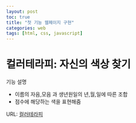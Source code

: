 ```yaml
---
layout: post
toc: true
title: "첫 기능 웹페이지 구현"
categories: web
tags: [html, css, javascript]
---
```

컬러테라피: 자신의 색상 찾기
======

기능 설명
* 이름의 자음,모음 과 생년원일의 년,월,일에 따른 조합
* 점수에 해당하는 색을 표현해줌

URL: [컬러테라피](https://00jun.github.io/website/)
